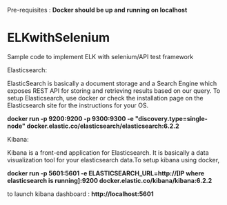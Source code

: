 Pre-requisites : 
**Docker should be up and running on localhost**



# ELKwithSelenium
Sample code to implement ELK with selenium/API test framework

Elasticsearch:

ElasticSearch is basically a document storage and a Search Engine which exposes REST API for storing and retrieving results based on our query. To setup Elasticsearch, use docker or check the installation page on the Elasticsearch site for the instructions for your OS.

**docker run -p 9200:9200 -p 9300:9300 -e "discovery.type=single-node" docker.elastic.co/elasticsearch/elasticsearch:6.2.2**

Kibana:

Kibana is a front-end application for Elasticsearch. It is basically a data visualization tool for your elasticsearch data.To setup kibana using docker,

**docker run -p 5601:5601 -e ELASTICSEARCH_URL=http://[IP where elasticsearch is running]:9200 docker.elastic.co/kibana/kibana:6.2.2**


to launch kibana dashboard : **http://localhost:5601**
